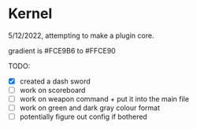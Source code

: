 # Kernel
5/12/2022, attempting to make a plugin core.

gradient is #FCE9B6 to #FFCE90

TODO:

- [x] created a dash sword
- [ ] work on scoreboard
- [ ] work on weapon command + put it into the main file
- [ ] work on green and dark gray colour format
- [ ] potentially figure out config if bothered
